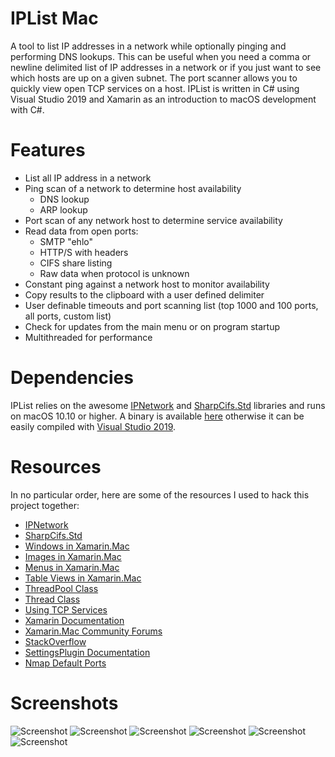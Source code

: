 # IPList Mac
A tool to list IP addresses in a network while optionally pinging and performing DNS lookups. This can be useful when you need a comma or newline delimited list of IP addresses in a network or if you just want to see which hosts are up on a given subnet. The port scanner allows you to quickly view open TCP services on a host. IPList is written in C# using Visual Studio 2019 and Xamarin as an introduction to macOS development with C#.

# Features
* List all IP address in a network
* Ping scan of a network to determine host availability
  * DNS lookup
  * ARP lookup
* Port scan of any network host to determine service availability
* Read data from open ports:
  * SMTP "ehlo"
  * HTTP/S with headers
  * CIFS share listing
  * Raw data when protocol is unknown
* Constant ping against a network host to monitor availability
* Copy results to the clipboard with a user defined delimiter
* User definable timeouts and port scanning list (top 1000 and 100 ports, all ports, custom list)
* Check for updates from the main menu or on program startup
* Multithreaded for performance

# Dependencies
IPList relies on the awesome [IPNetwork](https://github.com/lduchosal/ipnetwork) and [SharpCifs.Std]() libraries and runs on macOS 10.10 or higher. A binary is available [here](https://github.com/mcherry/IPList.macOS/raw/master/Binary/IPList.app.tgz) otherwise it can be easily compiled with [Visual Studio 2019](https://visualstudio.microsoft.com/vs/).

# Resources
In no particular order, here are some of the resources I used to hack this project together:
* [IPNetwork](https://github.com/lduchosal/ipnetwork)
* [SharpCifs.Std](http://sharpcifsstd.dobes.jp)
* [Windows in Xamarin.Mac](https://docs.microsoft.com/en-us/xamarin/mac/user-interface/window)
* [Images in Xamarin.Mac](https://docs.microsoft.com/en-us/xamarin/mac/app-fundamentals/image)
* [Menus in Xamarin.Mac](https://docs.microsoft.com/en-us/xamarin/mac/user-interface/menu)
* [Table Views in Xamarin.Mac](https://docs.microsoft.com/en-us/xamarin/mac/user-interface/table-view)
* [ThreadPool Class](https://docs.microsoft.com/en-us/dotnet/api/system.threading.threadpool?view=netframework-4.8)
* [Thread Class](https://docs.microsoft.com/en-us/dotnet/api/system.threading.thread?view=netframework-4.8)
* [Using TCP Services](https://docs.microsoft.com/en-us/dotnet/framework/network-programming/using-tcp-services)
* [Xamarin Documentation](https://docs.microsoft.com/en-us/xamarin/)
* [Xamarin.Mac Community Forums](https://forums.xamarin.com/categories/xamarin-mac)
* [StackOverflow](https://stackoverflow.com/questions/tagged/xamarin)
* [SettingsPlugin Documentation](https://github.com/jamesmontemagno/SettingsPlugin/tree/master/docs)
* [Nmap Default Ports](https://nullsec.us/top-1-000-tcp-and-udp-ports-nmap-default/)

# Screenshots
![Screenshot](https://github.com/mcherry/IPList.macOS/blob/master/Screenshots/012.png?raw=true "Screenshot 1")
![Screenshot](https://github.com/mcherry/IPList.macOS/blob/master/Screenshots/009.png?raw=true "Screenshot 2")
![Screenshot](https://github.com/mcherry/IPList.macOS/blob/master/Screenshots/0011.png?raw=true "Screenshot 3")
![Screenshot](https://github.com/mcherry/IPList.macOS/blob/master/Screenshots/015.png?raw=true "Screenshot 4")
![Screenshot](https://github.com/mcherry/IPList.macOS/blob/master/Screenshots/016.png?raw=true "Screenshot 5")
![Screenshot](https://github.com/mcherry/IPList.macOS/blob/master/Screenshots/014.png?raw=true "Screenshot 6")
